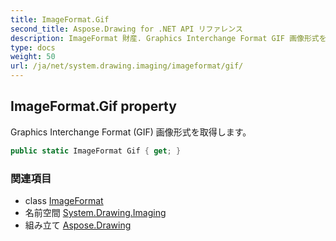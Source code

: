 ```yaml
---
title: ImageFormat.Gif
second_title: Aspose.Drawing for .NET API リファレンス
description: ImageFormat 財産. Graphics Interchange Format GIF 画像形式を取得します
type: docs
weight: 50
url: /ja/net/system.drawing.imaging/imageformat/gif/
---
```

## ImageFormat.Gif property

Graphics Interchange Format (GIF) 画像形式を取得します。

```csharp
public static ImageFormat Gif { get; }
```

### 関連項目

* class [ImageFormat](../)
* 名前空間 [System.Drawing.Imaging](../../imageformat/)
* 組み立て [Aspose.Drawing](../../../)


